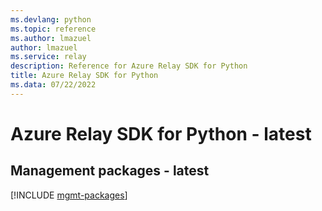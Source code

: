 ```yaml
---
ms.devlang: python
ms.topic: reference
ms.author: lmazuel
author: lmazuel
ms.service: relay
description: Reference for Azure Relay SDK for Python
title: Azure Relay SDK for Python
ms.data: 07/22/2022
---
```

# Azure Relay SDK for Python - latest

## Management packages - latest
[!INCLUDE [mgmt-packages](relay-mgmt-index.md)]